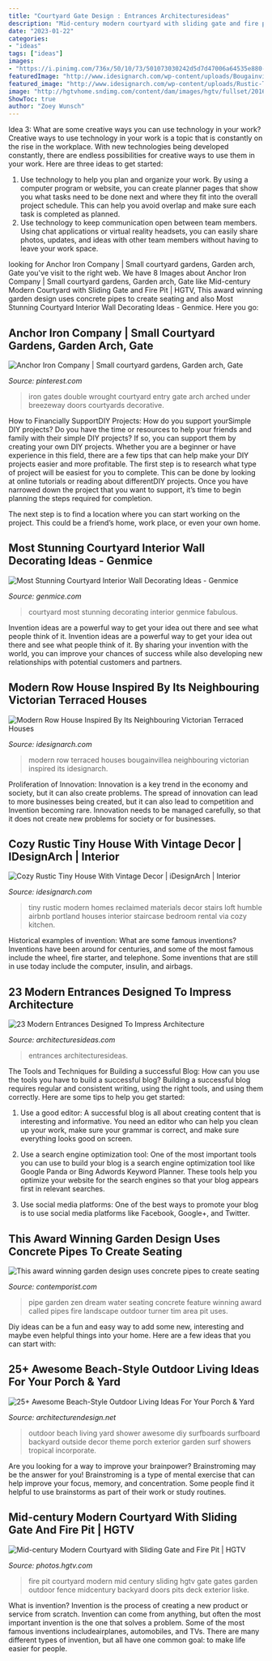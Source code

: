 ```yaml
---
title: "Courtyard Gate Design : Entrances Architecturesideas"
description: "Mid-century modern courtyard with sliding gate and fire pit"
date: "2023-01-22"
categories:
- "ideas"
tags: ["ideas"]
images:
- "https://i.pinimg.com/736x/50/10/73/501073030242d5d7d47006a64535e880--iron-gates-breezeway.jpg"
featuredImage: "http://www.idesignarch.com/wp-content/uploads/Bougainvillea-Row-House_4.jpg"
featured_image: "http://www.idesignarch.com/wp-content/uploads/Rustic-Tiny-House-Portland_5.jpg"
image: "http://hgtvhome.sndimg.com/content/dam/images/hgtv/fullset/2016/1/27/1/CI_Guy-Ayers-1-Sliding-gates.jpg.rend.hgtvcom.1280.960.suffix/1453941409159.jpeg"
ShowToc: true
author: "Zoey Wunsch"
---
```



Idea 3: What are some creative ways you can use technology in your work?
Creative ways to use technology in your work is a topic that is constantly on the rise in the workplace. With new technologies being developed constantly, there are endless possibilities for creative ways to use them in your work. Here are three ideas to get started: 
1. Use technology to help you plan and organize your work. By using a computer program or website, you can create planner pages that show you what tasks need to be done next and where they fit into the overall project schedule. This can help you avoid overlap and make sure each task is completed as planned. 
2. Use technology to keep communication open between team members. Using chat applications or virtual reality headsets, you can easily share photos, updates, and ideas with other team members without having to leave your work space.

	

		
looking for Anchor Iron Company | Small courtyard gardens, Garden arch, Gate you've visit to the right web. We have 8 Images about Anchor Iron Company | Small courtyard gardens, Garden arch, Gate like Mid-century Modern Courtyard with Sliding Gate and Fire Pit | HGTV, This award winning garden design uses concrete pipes to create seating and also Most Stunning Courtyard Interior Wall Decorating Ideas - Genmice. Here you go:
		
    
## Anchor Iron Company | Small Courtyard Gardens, Garden Arch, Gate

<img loading=lazy src="https://i.pinimg.com/736x/50/10/73/501073030242d5d7d47006a64535e880--iron-gates-breezeway.jpg" onerror="this.onerror=null;this.src='https://tse4.mm.bing.net/th?id=OIP.8jhGQ6HXx1RJlnwPQVjiFQHaJ3&amp;pid=15.1';" alt="Anchor Iron Company | Small courtyard gardens, Garden arch, Gate">

_Source: pinterest.com_

>iron gates double wrought courtyard entry gate arch arched under breezeway doors courtyards decorative. 

	

How to Financially SupportDIY Projects: How do you support yourSimple DIY projects?
Do you have the time or resources to help your friends and family with their simple DIY projects? If so, you can support them by creating your own DIY projects. Whether you are a beginner or have experience in this field, there are a few tips that can help make your DIY projects easier and more profitable.
The first step is to research what type of project will be easiest for you to complete. This can be done by looking at online tutorials or reading about differentDIY projects. Once you have narrowed down the project that you want to support, it’s time to begin planning the steps required for completion.

The next step is to find a location where you can start working on the project. This could be a friend’s home, work place, or even your own home.

    
## Most Stunning Courtyard Interior Wall Decorating Ideas - Genmice

<img loading=lazy src="http://genmice.com/design-ideas/Most-Stunning-Courtyard-Interior-Wall-Decorating-Ideas/341.jpeg" onerror="this.onerror=null;this.src='https://tse2.mm.bing.net/th?id=OIP.j3izJUsWdQUUY36ION3mVgAAAA&amp;pid=15.1';" alt="Most Stunning Courtyard Interior Wall Decorating Ideas - Genmice">

_Source: genmice.com_

>courtyard most stunning decorating interior genmice fabulous. 

	

Invention ideas are a powerful way to get your idea out there and see what people think of it.
Invention ideas are a powerful way to get your idea out there and see what people think of it. By sharing your invention with the world, you can improve your chances of success while also developing new relationships with potential customers and partners.

    
## Modern Row House Inspired By Its Neighbouring Victorian Terraced Houses

<img loading=lazy src="http://www.idesignarch.com/wp-content/uploads/Bougainvillea-Row-House_4.jpg" onerror="this.onerror=null;this.src='https://tse3.mm.bing.net/th?id=OIP.lKiHvbHe7LE6GCJZV5Ty6QHaJ4&amp;pid=15.1';" alt="Modern Row House Inspired By Its Neighbouring Victorian Terraced Houses">

_Source: idesignarch.com_

>modern row terraced houses bougainvillea neighbouring victorian inspired its idesignarch. 

	

Proliferation of Innovation:
Innovation is a key trend in the economy and society, but it can also create problems. The spread of innovation can lead to more businesses being created, but it can also lead to competition and Invention becoming rare. Innovation needs to be managed carefully, so that it does not create new problems for society or for businesses.

    
## Cozy Rustic Tiny House With Vintage Decor | IDesignArch | Interior

<img loading=lazy src="http://www.idesignarch.com/wp-content/uploads/Rustic-Tiny-House-Portland_5.jpg" onerror="this.onerror=null;this.src='https://tse1.mm.bing.net/th?id=OIP.rCzW1ZY0FJZPxoeE6sNHFwHaE8&amp;pid=15.1';" alt="Cozy Rustic Tiny House With Vintage Decor | iDesignArch | Interior">

_Source: idesignarch.com_

>tiny rustic modern homes reclaimed materials decor stairs loft humble airbnb portland houses interior staircase bedroom rental via cozy kitchen. 

	

Historical examples of invention: What are some famous inventions?
Inventions have been around for centuries, and some of the most famous include the wheel, fire starter, and telephone. Some inventions that are still in use today include the computer, insulin, and airbags.

    
## 23 Modern Entrances Designed To Impress Architecture

<img loading=lazy src="https://architecturesideas.com/wp-content/uploads/2017/10/house-entrance-design-12.jpg" onerror="this.onerror=null;this.src='https://tse3.mm.bing.net/th?id=OIP.xIvDSlvZE1fhjO1_pzzbegHaGH&amp;pid=15.1';" alt="23 Modern Entrances Designed To Impress Architecture">

_Source: architecturesideas.com_

>entrances architecturesideas. 

	

The Tools and Techniques for Building a successful Blog: How can you use the tools you have to build a successful blog?
Building a successful blog requires regular and consistent writing, using the right tools, and using them correctly. Here are some tips to help you get started:
1. Use a good editor: A successful blog is all about creating content that is interesting and informative. You need an editor who can help you clean up your work, make sure your grammar is correct, and make sure everything looks good on screen.

2. Use a search engine optimization tool: One of the most important tools you can use to build your blog is a search engine optimization tool like Google Panda or Bing Adwords Keyword Planner. These tools help you optimize your website for the search engines so that your blog appears first in relevant searches.

3. Use social media platforms: One of the best ways to promote your blog is to use social media platforms like Facebook, Google+, and Twitter.

    
## This Award Winning Garden Design Uses Concrete Pipes To Create Seating

<img loading=lazy src="http://www.contemporist.com/wp-content/uploads/2015/12/pipe-dream_071215_05.jpg" onerror="this.onerror=null;this.src='https://tse2.mm.bing.net/th?id=OIP._fHUxtix1n1MAJU7znO3CwHaLF&amp;pid=15.1';" alt="This award winning garden design uses concrete pipes to create seating">

_Source: contemporist.com_

>pipe garden zen dream water seating concrete feature winning award called pipes fire landscape outdoor turner tim area pit uses. 

	

Diy ideas can be a fun and easy way to add some new, interesting and maybe even helpful things into your home. Here are a few ideas that you can start with: 

    
## 25+ Awesome Beach-Style Outdoor Living Ideas For Your Porch &amp; Yard

<img loading=lazy src="http://cdn.architecturendesign.net/wp-content/uploads/2015/07/AD-Beach-Style-Outdoor-Living-Ideas-17.jpg" onerror="this.onerror=null;this.src='https://tse2.mm.bing.net/th?id=OIP.f4KXxdrTKzKC686p1PpgbAHaJ4&amp;pid=15.1';" alt="25+ Awesome Beach-Style Outdoor Living Ideas For Your Porch &amp; Yard">

_Source: architecturendesign.net_

>outdoor beach living yard shower awesome diy surfboards surfboard backyard outside decor theme porch exterior garden surf showers tropical incorporate. 

	

Are you looking for a way to improve your brainpower? Brainstroming may be the answer for you! Brainstroming is a type of mental exercise that can help improve your focus, memory, and concentration. Some people find it helpful to use brainstorms as part of their work or study routines.

    
## Mid-century Modern Courtyard With Sliding Gate And Fire Pit | HGTV

<img loading=lazy src="http://hgtvhome.sndimg.com/content/dam/images/hgtv/fullset/2016/1/27/1/CI_Guy-Ayers-1-Sliding-gates.jpg.rend.hgtvcom.1280.960.suffix/1453941409159.jpeg" onerror="this.onerror=null;this.src='https://tse1.mm.bing.net/th?id=OIP.sAqRkX4EAL5mD7AtdRP5vQHaFj&amp;pid=15.1';" alt="Mid-century Modern Courtyard with Sliding Gate and Fire Pit | HGTV">

_Source: photos.hgtv.com_

>fire pit courtyard modern mid century sliding hgtv gate gates garden outdoor fence midcentury backyard doors pits deck exterior liske. 

	

What is invention?
Invention is the process of creating a new product or service from scratch. Invention can come from anything, but often the most important invention is the one that solves a problem. Some of the most famous inventions includeairplanes, automobiles, and TVs. There are many different types of invention, but all have one common goal: to make life easier for people.

